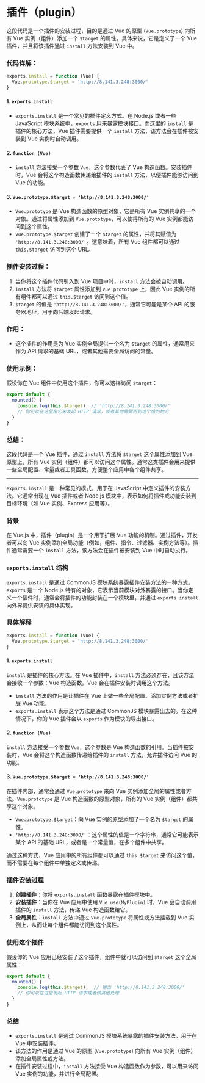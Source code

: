 
# 插件（plugin）

这段代码是一个插件的安装过程，目的是通过 Vue 的原型 (`Vue.prototype`) 向所有 Vue 实例（组件）添加一个 `$target` 的属性。具体来说，它是定义了一个 Vue 插件，并且将该插件通过 `install` 方法安装到 Vue 中。

### 代码详解：

```javascript
exports.install = function (Vue) {
  Vue.prototype.$target = 'http://8.141.3.248:3000/'
}
```

#### 1. `exports.install`
- `exports.install` 是一个常见的插件定义方式。在 Node.js 或者一些 JavaScript 模块系统中，`exports` 用来暴露模块接口。而这里的 `install` 是插件的核心方法，Vue 插件需要提供一个 `install` 方法，该方法会在插件被安装到 Vue 实例时自动调用。
  
#### 2. `function (Vue)`
- `install` 方法接受一个参数 `Vue`，这个参数代表了 Vue 构造函数。安装插件时，Vue 会将这个构造函数传递给插件的 `install` 方法，以便插件能够访问到 Vue 的功能。

#### 3. `Vue.prototype.$target = 'http://8.141.3.248:3000/'`
- `Vue.prototype` 是 Vue 构造函数的原型对象，它是所有 Vue 实例共享的一个对象。通过将属性添加到 `Vue.prototype`，可以使得所有的 Vue 实例都能访问到这个属性。
- `Vue.prototype.$target` 创建了一个 `$target` 的属性，并将其赋值为 `'http://8.141.3.248:3000/'`。这意味着，所有 Vue 组件都可以通过 `this.$target` 访问到这个 URL。

### 插件安装过程：
1. 当你将这个插件代码引入到 Vue 项目中时，`install` 方法会被自动调用。
2. `install` 方法将 `$target` 属性添加到 `Vue.prototype` 上，因此 Vue 实例的所有组件都可以通过 `this.$target` 访问到这个值。
3. `$target` 的值是 `'http://8.141.3.248:3000/'`，通常它可能是某个 API 的服务器地址，用于向后端发起请求。

### 作用：
- 这个插件的作用是为 Vue 实例全局提供一个名为 `$target` 的属性，通常用来作为 API 请求的基础 URL，或者其他需要全局访问的常量。
  
### 使用示例：
假设你在 Vue 组件中使用这个插件，你可以这样访问 `$target`：

```javascript
export default {
  mounted() {
    console.log(this.$target); // 'http://8.141.3.248:3000/'
    // 你可以在这里用它来发起 HTTP 请求，或者其他需要用到这个值的地方
  }
}
```

### 总结：
这段代码是一个 Vue 插件，通过 `install` 方法将 `$target` 这个属性添加到 Vue 原型上，所有 Vue 实例（组件）都可以访问这个属性。通常这类插件会用来提供一些全局配置、常量或者工具函数，方便整个应用中各个组件共享。

----------------------

`exports.install` 是一种常见的模式，用于在 JavaScript 中定义插件的安装方法。它通常出现在 Vue 插件或者 Node.js 模块中，表示如何将插件或功能安装到目标环境（如 Vue 实例、Express 应用等）。

### 背景
在 Vue.js 中，插件（plugin）是一个用于扩展 Vue 功能的机制。通过插件，开发者可以向 Vue 实例添加全局功能（例如，组件、指令、过滤器、实例方法等）。插件通常需要一个 `install` 方法，该方法会在插件被安装到 Vue 中时自动执行。

### `exports.install` 结构
`exports.install` 是通过 CommonJS 模块系统暴露插件安装方法的一种方式。`exports` 是一个 Node.js 特有的对象，它表示当前模块对外暴露的接口。当你定义一个插件时，通常会将插件的功能封装在一个模块里，并通过 `exports.install` 向外界提供安装的具体实现。

### 具体解释
```javascript
exports.install = function (Vue) {
  Vue.prototype.$target = 'http://8.141.3.248:3000/'
}
```

#### 1. `exports.install`
`install` 是插件的核心方法。在 Vue 插件中，`install` 方法必须存在，且该方法会接收一个参数：Vue 构造函数。Vue 会在插件安装时调用这个方法。

- `install` 方法的作用是让插件在 Vue 上做一些全局配置、添加实例方法或者扩展 Vue 功能。
- `exports.install` 表示这个方法是通过 CommonJS 模块暴露出去的。在这种情况下，你的 Vue 插件会以 `exports` 作为模块的导出接口。

#### 2. `function (Vue)`
`install` 方法接受一个参数 `Vue`，这个参数是 Vue 构造函数的引用。当插件被安装时，Vue 会将这个构造函数传递给插件的 `install` 方法，允许插件访问 Vue 的功能。

#### 3. `Vue.prototype.$target = 'http://8.141.3.248:3000/'`
在插件内部，通常会通过 `Vue.prototype` 来向 Vue 实例添加全局的属性或者方法。`Vue.prototype` 是 Vue 构造函数的原型对象，所有的 Vue 实例（组件）都共享这个对象。

- `Vue.prototype.$target`：向 Vue 实例的原型添加了一个名为 `$target` 的属性。
- `'http://8.141.3.248:3000/'`：这个属性的值是一个字符串，通常它可能表示某个 API 的基础 URL，或者是一个常量值，在多个组件中共享。

通过这种方式，Vue 应用中的所有组件都可以通过 `this.$target` 来访问这个值，而不需要在每个组件中单独定义或传递。

### 插件安装过程
1. **创建插件**：你将 `exports.install` 函数暴露在插件模块中。
2. **安装插件**：当你在 Vue 应用中使用 `Vue.use(MyPlugin)` 时，Vue 会自动调用插件的 `install` 方法，传递 Vue 构造函数给它。
3. **全局属性**：`install` 方法中通过 `Vue.prototype` 将属性或方法挂载到 Vue 实例上，从而让每个组件都能访问到这个属性。

### 使用这个插件
假设你的 Vue 应用已经安装了这个插件，组件中就可以访问到 `$target` 这个全局属性：

```javascript
export default {
  mounted() {
    console.log(this.$target);  // 输出 'http://8.141.3.248:3000/'
    // 你可以在这里发起 HTTP 请求或者做其他处理
  }
}
```

### 总结
- `exports.install` 是通过 CommonJS 模块系统暴露的插件安装方法，用于在 Vue 中安装插件。
- 该方法的作用是通过 Vue 的原型 (`Vue.prototype`) 向所有 Vue 实例（组件）添加全局属性或方法。
- 在插件安装过程中，`install` 方法接受 Vue 构造函数作为参数，可以用来访问 Vue 实例的功能，并进行全局配置。